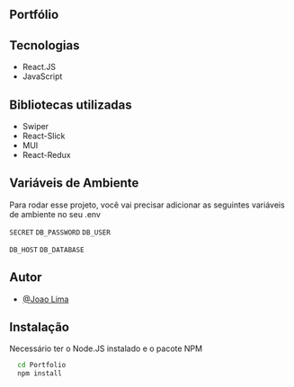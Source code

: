 
## Portfólio


## Tecnologias
- React.JS
- JavaScript
## Bibliotecas utilizadas 

- Swiper
- React-Slick
- MUI
- React-Redux




## Variáveis de Ambiente

Para rodar esse projeto, você vai precisar adicionar as seguintes variáveis de ambiente no seu .env

`SECRET` `DB_PASSWORD` `DB_USER` 

`DB_HOST` `DB_DATABASE`


## Autor
- [@Joao Lima](https://github.com/https://github.com/joaolima16)

## Instalação
Necessário ter o Node.JS instalado e o pacote NPM
```bash
  cd Portfolio
  npm install
  
```
    


